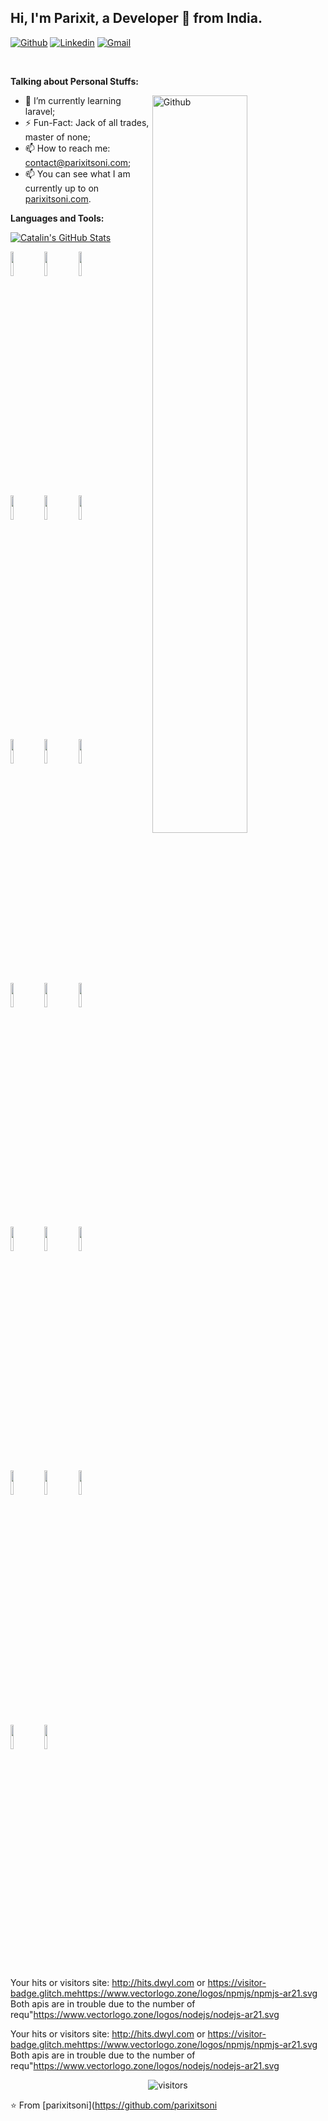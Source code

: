 <!-- Your title -->
## Hi, I'm Parixit, a Developer 🚀 from India.

<!-- Your badges
You can use the website to generate badges: https://shields.io/
-->

[![Github](https://img.shields.io/badge/-Github-000?style=flat&logo=Github&logoColor=white)](https://github.com/parixitsoni)
[![Linkedin](https://img.shields.io/badge/-LinkedIn-blue?style=flat&logo=Linkedin&logoColor=white)](https://www.linkedin.com/in/parixitsoni/)
[![Gmail](https://img.shields.io/badge/-Gmail-c14438?style=flat&logo=Gmail&logoColor=white)](mailto:contact@parixitsoni.com)


&nbsp;

<!-- Talking about you -->
**Talking about Personal Stuffs:**

<!-- Any image aligned to the right. Beware the width -->
<img width="55%" align="right" alt="Github" src="https://raw.githubusercontent.com/onimur/.github/master/.resources/git-header.svg" />


- 🌱 I’m currently learning laravel; 
- ⚡️ Fun-Fact: Jack of all trades, master of none;
- 📫 How to reach me: contact@parixitsoni.com;
- 📫 You can see what I am currently up to on [parixitsoni.com][1].


**Languages and Tools:** 
<br />
<p>
<a href="https://github.com/parixitsoni/parixitsoni">
  <img align="center" src="https://github-readme-stats.vercel.app/api?username=parixitsoni&show_icons=true&line_height=27&count_private=true&title_color=ffffff&text_color=c9cacc&icon_color=2bbc8a&bg_color=1d1f21" alt="Catalin's GitHub Stats" />
</a>
  
  <!-- Your languages and tools. Be careful with the alignment. 
  You can use this sites to get logos: https://www.vectorlogo.zone or https://simpleicons.org/
  -->
  <code><img width="10%" src="https://www.vectorlogo.zone/logos/getbootstrap/getbootstrap-ar21.svg"></code>
  <code><img width="10%" src="https://www.vectorlogo.zone/logos/firebase/firebase-ar21.svg"></code>
  <code><img width="10%" src="https://www.vectorlogo.zone/logos/github/github-ar21.svg"></code>
  <br />
  <code><img width="10%" src="https://www.vectorlogo.zone/logos/heroku/heroku-ar21.svg"></code>
  <code><img width="10%" src="https://www.vectorlogo.zone/logos/git-scm/git-scm-ar21.svg"></code>
  <code><img width="10%" src="https://www.vectorlogo.zone/logos/json/json-ar21.svg"></code>
  <br />
  <code><img width="10%" src="https://www.vectorlogo.zone/logos/mysql/mysql-ar21.svg"></code>
  <code><img width="10%" src="https://www.vectorlogo.zone/logos/javascript/javascript-ar21.svg"></code>
  <code><img width="10%" src="https://www.vectorlogo.zone/logos/firebase/firebase-ar21.svg"></code>
  <br />
  <code><img width="10%" src="https://www.vectorlogo.zone/logos/git-scm/git-scm-ar21.svg"></code>
  <code><img width="10%" src="https://www.vectorlogo.zone/logos/laravel/laravel-ar21.svg"></code>
  <code><img width="10%" src="https://www.vectorlogo.zone/logos/mongodb/mongodb-ar21.svg"></code>
  <br />
  <code><img width="10%" src="https://www.vectorlogo.zone/logos/netlify/netlify-ar21.svg"></code>
  <code><img width="10%" src="https://www.vectorlogo.zone/logos/npmjs/npmjs-ar21.svg"></code>
  <code><img width="10%" src="https://www.vectorlogo.zone/logos/nodejs/nodejs-ar21.svg"></code>
  <br />
  <code><img width="10%" src="https://www.vectorlogo.zone/logos/php/php-ar21.svg"></code>
  <code><img width="10%" src="https://www.vectorlogo.zone/logos/quora/quora-ar21.svg"></code>
  <code><img width="10%" src="https://www.vectorlogo.zone/logos/stackoverflow/stackoverflow-ar21.svg"></code>  
  <br />
  <code><img width="10%" src="https://www.vectorlogo.zone/logos/netlifyapp_watercss/netlifyapp_watercss-ar21.svg"></code>
  <code><img width="10%" src="https://www.vectorlogo.zone/logos/getpostman/getpostman-ar21.svg"></code>
  
Your hits or visitors
site: http://hits.dwyl.com or https://visitor-badge.glitch.mehttps://www.vectorlogo.zone/logos/npmjs/npmjs-ar21.svg
Both apis are in trouble due to the number of requ"https://www.vectorlogo.zone/logos/nodejs/nodejs-ar21.svg
<p align
</p>

Your hits or visitors
site: http://hits.dwyl.com or https://visitor-badge.glitch.mehttps://www.vectorlogo.zone/logos/npmjs/npmjs-ar21.svg
Both apis are in trouble due to the number of requ"https://www.vectorlogo.zone/logos/nodejs/nodejs-ar21.svg
<p align="center">
    <img align="center" alt="visitors" src="https://visitor-badge.glitch.me/badge?page_id=parixitsoni.parixitsoni" />
</p>



⭐️ From [parixitsoni](https://github.com/parixitsoni

[1]: https://parixitsoni.com

